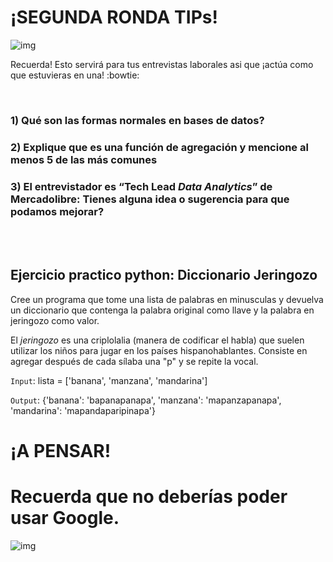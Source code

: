 # ¡SEGUNDA RONDA TIPs!
![img](https://media.tenor.com/CgGUXc-LDc4AAAAC/hacker-pc.gif)


Recuerda! Esto servirá para tus entrevistas laborales asi que ¡actúa como que estuvieras en una! :bowtie:

<br>

### **1) Qué son las formas normales en bases de datos?**


### **2) Explique que es una función de agregación y mencione al menos 5 de las más comunes**


### **3) El entrevistador es “Tech Lead *Data Analytics*” de Mercadolibre: Tienes alguna idea o sugerencia para que podamos mejorar?**

<br>
<br>

## Ejercicio practico python: Diccionario Jeringozo
  
Cree un programa que tome una lista de palabras en minusculas y devuelva un diccionario que
contenga la palabra original como llave y la palabra en jeringozo como valor.

  El _jeringozo_ es una criplolalia (manera de codificar el habla) que suelen
utilizar los niños para jugar en los países hispanohablantes. Consiste en agregar
después de cada sílaba una "p" y se repite la vocal.

   
`Input`: lista = ['banana', 'manzana', 'mandarina']
  
`Output`: {'banana': 'bapanapanapa', 'manzana': 'mapanzapanapa', 'mandarina': 'mapandaparipinapa'}


# ¡A PENSAR!

# Recuerda que no deberías poder usar Google. 
![img](https://thumbs.gfycat.com/KaleidoscopicFaintHind-size_restricted.gif)
